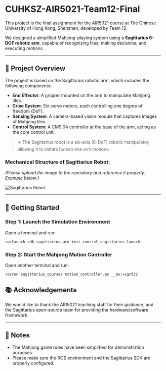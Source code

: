 # CUHKSZ-AIR5021-Team12-Final

This project is the final assignment for the AIR5021 course at The Chinese University of Hong Kong, Shenzhen, developed by Team 12.

We designed a simplified Mahjong-playing system using a **Sagittarius 6-DOF robotic arm**, capable of recognizing tiles, making decisions, and executing motions.

---

## 🦾 Project Overview

The project is based on the Sagittarius robotic arm, which includes the following components:

- **End Effector**: A gripper mounted on the arm to manipulate Mahjong tiles.
- **Drive System**: Six servo motors, each controlling one degree of freedom (DoF).
- **Sensing System**: A camera-based vision module that captures images of Mahjong tiles.
- **Control System**: A CM9.04 controller at the base of the arm, acting as the core control unit.

> ✳️ The Sagittarius robot is a six-axis (6-DoF) robotic manipulator, allowing it to imitate human-like arm motions.

### Mechanical Structure of Sagittarius Robot:

*(Please upload the image to the repository and reference it properly. Example below:)*

![Sagittarius Robot](images/sagittarius_arm.jpg)

---

## 🚀 Getting Started

### Step 1: Launch the Simulation Environment

Open a terminal and run:

```bash
roslaunch sdk_sagittarius_arm rviz_control_sagittarius.launch
```

### Step 2: Start the Mahjong Motion Controller

Open another terminal and run:

```shell
rosrun sagittarius_courses motion_controller.py __ns:=sgr532
```

## 📚 Acknowledgements

We would like to thank the AIR5021 teaching staff for their guidance, and the Sagittarius open-source team for providing the hardware/software framework.

------

## 📌 Notes

- The Mahjong game rules have been simplified for demonstration purposes.
- Please make sure the ROS environment and the Sagittarius SDK are properly configured.